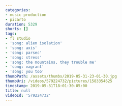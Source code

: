 ```yaml
---
categories:
- music production
- picarto
duration: 5329
shorts: []
tags:
- fl studio
- 'song: alien isolation'
- 'song: axis'
- 'song: parsec'
- 'song: stress'
- 'song: the mountains, they trouble me'
- 'song: vagrant'
- 'song: you too'
thumbPath: /assets/thumbs/2019-05-31-23-01-30.jpg
thumbUri: /videos/579224732/pictures/1583354625
timestamp: 2019-05-31T18:01:30-05:00
title: null
videoId: '579224732'
---
```

